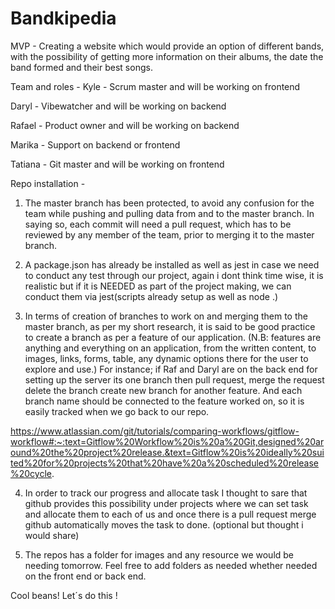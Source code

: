 # Bandkipedia

MVP - Creating a website which would provide an option of different bands, with the possibility of getting more information on their albums, the date the band formed and their best songs.

Team and roles -
Kyle - Scrum master and will be working on frontend

Daryl - Vibewatcher and will be working on backend

Rafael - Product owner and will be working on backend

Marika - Support on backend or frontend

Tatiana - Git master and will be working on frontend

Repo installation -
1. The master branch has been protected, to avoid any confusion for the team while pushing and pulling data from and to the master branch. In saying so, each commit will need a pull request, which has to be reviewed by any member of the team, prior to merging it to the master branch.

2. A package.json has already be installed as well as jest in case we need to conduct any test through our project, again i dont think time wise, it is realistic but if it is NEEDED as part of the project making, we can conduct them via jest(scripts already setup as well as node .)

3. In terms of creation of branches to work on and merging them to the master branch, as per my short research, it is said to be good practice to create a branch as per a feature of our application. (N.B: features are anything and everything on an application, from the written content, to images, links, forms, table, any dynamic options there for the user to explore and use.) For instance; if Raf and Daryl are on the back end for setting up the server its one branch then pull request, merge the request delete the branch create new branch for another feature. And each branch name should be connected to the feature worked on, so it is easily tracked when we go back to our repo.

https://www.atlassian.com/git/tutorials/comparing-workflows/gitflow-workflow#:~:text=Gitflow%20Workflow%20is%20a%20Git,designed%20around%20the%20project%20release.&text=Gitflow%20is%20ideally%20suited%20for%20projects%20that%20have%20a%20scheduled%20release%20cycle.

4. In order to track our progress and allocate task I thought to sare that github provides this possibility under projects where we can set task and allocate them to each of us and once there is a pull request merge github automatically moves the task to done. (optional but thought i would share)

5. The repos has a folder for images and any resource we would be needing tomorrow. Feel free to add folders as needed whether needed on the front end or back end.

Cool beans! Let´s do this ! 
